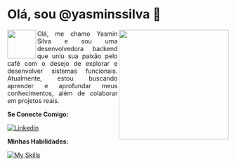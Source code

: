 # Olá, sou @yasminssilva 👋

<img src="https://i.imgur.com/pgEotZI.png" width="250px" align="right" >

<div>
  <a href="mailto:jessicamedeirosp96@gmail.com" >
    <img src="https://media.tenor.com/kXp0f-dmTXAAAAAi/%E6%94%B6%E5%88%B0-%E5%B7%A5%E4%BD%9C.gif" align="left" width="65px" />
  </a> 
  <p align="left" style="text-align: justify">
    Olá, me chamo Yasmin Silva e sou uma desenvolvedora backend que uniu sua paixão pelo café com o desejo de explorar e desenvolver sistemas funcionais. Atualmente, estou buscando aprender e aprofundar meus conhecimentos, além     de colaborar em projetos reais.
  </p>
</div>

**Se Conecte Comigo:**

[![Linkedin](https://img.shields.io/badge/Yasmin%20Silva-0077B5?style=for-the-badge&logo=linkedin&logoColor=white)](https://www.linkedin.com/in/yasmin-ssilva26/) 

**Minhas Habilidades:**

[![My Skills](https://skillicons.dev/icons?i=js,typescript,nodejs,java,cs,bootstrap)](https://skillicons.dev)
